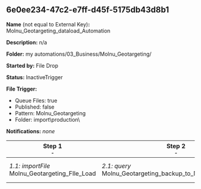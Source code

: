 ## 6e0ee234-47c2-e7ff-d45f-5175db43d8b1

**Name** (not equal to External Key)**:** Molnu_Geotargeting_dataload_Automation

**Description:** n/a

**Folder:** my automations/03_Business/Molnu_Geotargeting/

**Started by:** File Drop

**Status:** InactiveTrigger

**File Trigger:**

* Queue Files: true
* Published: false
* Pattern: Molnu_Geotargeting
* Folder:  import\production\

**Notifications:** _none_


| Step 1<br>_<small>-</small>_ | Step 2<br>_<small>-</small>_ | Step 3<br>_<small>-</small>_ |
| --- | --- | --- |
| _1.1: importFile_<br>Molnu_Geotargeting_FIle_Load | _2.1: query_<br>Molnu_Geotargeting_backup_to_Molnu_Geotargeting | _3.1: query_<br>Moinu_GeroTargeting _MA_Datahub |
